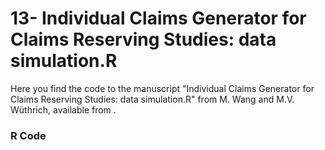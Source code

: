 # 13- Individual Claims Generator for Claims Reserving Studies: data simulation.R

Here you find the code to the manuscript "Individual Claims Generator for Claims Reserving Studies: data simulation.R" from M. Wang and M.V. Wüthrich,
available from .


### R Code

